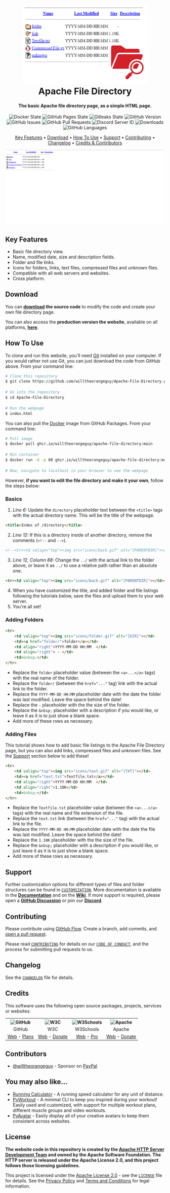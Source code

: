 <!-- Logo -->
<h1 align="center">
  <img src="https://raw.githubusercontent.com/willtheorangeguy/Apache-File-Directory/main/docs/images/logo.png" height="250px" width="400px" alt="Apache File Directory">
  <br>
  Apache File Directory
  <br>
</h1>

<!-- Copy -->
<h4 align="center">The basic Apache file directory page, as a simple HTML page.</h4>

<!-- Badges -->
<div align="center">
  <!-- Stability -->
  <img alt="Docker State" src="https://github.com/willtheorangeguy/Apache-File-Directory/actions/workflows/docker-publish.yml/badge.svg">
  <!-- Stability -->
  <img alt="GitHub Pages State" src="https://github.com/willtheorangeguy/Apache-File-Directory/actions/workflows/pages/pages-build-deployment/badge.svg">
  <!-- Stability -->
  <img alt="Gitleaks State" src="https://github.com/willtheorangeguy/Apache-File-Directory/actions/workflows/gitleaks.yml/badge.svg">
  <!-- Version -->
  <img alt="GitHub Version" src="https://img.shields.io/github/v/release/willtheorangeguy/Apache-File-Directory">
  <!-- Issues -->
  <img alt="GitHub Issues" src="https://img.shields.io/github/issues/willtheorangeguy/Apache-File-Directory">
  <!-- Pull Requests -->
  <img alt="GitHub Pull Requests" src="https://img.shields.io/github/issues-pr/willtheorangeguy/Apache-File-Directory">
  <!-- Discord -->
  <img alt="Discord Server ID" src="https://img.shields.io/discord/962877631236296824">
  <!-- Downloads -->
  <img alt="Downloads" src="https://img.shields.io/github/downloads/willtheorangeguy/Apache-File-Directory/total">
  <!-- Language Count -->
  <img alt="GitHub Languages" src="https://img.shields.io/github/languages/count/willtheorangeguy/Apache-File-Directory">
</div>

<!-- Navigation -->
<p align="center">
  <a href="#key-features">Key Features</a> •
  <a href="#download">Download</a> •
  <a href="#how-to-use">How To Use</a> •
  <a href="#support">Support</a> •
  <a href="#contributing">Contributing</a> •
  <a href="#changelog">Changelog</a> •
  <a href="#credits">Credits & Contributors</a>
</p>

<!-- Screenshot(s) -->
![screenshot](https://raw.githubusercontent.com/willtheorangeguy/Apache-File-Directory/main/docs/images/welcome.png)

## Key Features

* Basic file directory view.
* Name, modified date, size and description fields.
* Folder and file links.
* Icons for folders, links, text files, compressed files and unknown files.
* Compatible with all web servers and websites.
* Cross platform.

## Download

You can **[download](https://github.com/willtheorangeguy/Apache-File-Directory/releases/latest) the source code** to modify the code and create your own file directory page.

You can also access the **production version the website**, available on all platforms, **[here](https://willtheorangeguy.github.io/Apache-File-Directory/)**.

## How To Use

To clone and run this website, you'll need [Git](https://git-scm.com/downloads) installed on your computer. If you would rather not use Git, you can just download the code from GitHub above. From your command line:

```bash
# Clone this repository
$ git clone https://github.com/willtheorangeguy/Apache-File-Directory.git

# Go into the repository
$ cd Apache-File-Directory

# Run the webpage
$ index.html
```

You can also pull the [Docker](https://www.docker.com/) image from GitHub Packages. From your command line:

```bash
# Pull image
$ docker pull ghcr.io/willtheorangeguy/apache-file-directory:main

# Run container
$ docker run -d -p 80 ghcr.io/willtheorangeguy/apache-file-directory:main

# Now, navigate to localhost in your browser to see the webpage
```

However, **if you want to edit the file directory and make it your own**, follow the steps below:

### Basics

1. _Line 6:_ Update the `directory` placeholder text between the `<title>` tags with the actual directory name. This will be the title of the webpage.

```html
<title>Index of /directory</title>
```

2. _Line 12:_ If this is a directory inside of another directory, remove the comments (`<!--` and `-->`).

```html
<!--<tr><td valign="top"><img src="icons/back.gif" alt="[PARENTDIR]"></td><td><a href="../">Parent Directory</a></td><td>&nbsp;</td><td align="right">&nbsp;</td><td>&nbsp;</td></tr>-->
```

3. _Line 12, Column 88:_ Change the `../` with the actual link to the folder above, or leave it as `../` to use a relative path rather than an absolute one.

```html
<tr><td valign="top"><img src="icons/back.gif" alt="[PARENTDIR]"></td><td><a href="../">Parent Directory</a></td><td>&nbsp;</td><td align="right">&nbsp;</td><td>&nbsp;</td></tr>
```

4. When you have customized the title, and added folder and file listings following the tutorials below, save the files and upload them to your web server.
5. You're all set!

### Adding Folders

```html
<tr>
    <td valign="top"><img src="icons/folder.gif" alt="[DIR]"></td>
    <td><a href="folder/">folder</a></td>
    <td align="right">YYYY-MM-DD HH:MM  </td>
    <td align="right"> - </td>
    <td>&nbsp;</td>
</tr>
```

* Replace the `folder` placeholder value (between the `<a>...</a>` tags) with the real name of the folder.
* Replace the `folder/` (between the `href="..."` tag) link with the actual link to the folder.
* Replace the `YYYY-MM-DD HH:MM` placeholder date with the date the folder was last modified. Leave the space behind the date!
* Replace the ` - ` placeholder with the the size of the folder.
* Replace the `&nbsp;` placeholder with a description if you would like, or leave it as it is to just show a blank space.
* Add more of these rows as necessary.

### Adding Files

This tutorial shows how to add basic file listings to the Apache File Directory page, but you can also add links, compressed files and unknown files. See the [Support](#support) section below to add these!

```html
<tr>
    <td valign="top"><img src="icons/text.gif" alt="[TXT]"></td>
    <td><a href="text.txt">Textfile.txt</a></td>
    <td align="right">YYYY-MM-DD HH:MM  </td>
    <td align="right">1.10K</td>
    <td>&nbsp;</td>
</tr>
```

* Replace the `Textfile.txt` placeholder value (between the `<a>...</a>` tags) with the real name and file extension of the file.
* Replace the `text.txt` link (between the `href="..."` tag) with the actual link to the file.
* Replace the `YYYY-MM-DD HH:MM` placeholder date with the date the file was last modified. Leave the space behind the date!
* Replace the `1.10K` placeholder with the the size of the file.
* Replace the `&nbsp;` placeholder with a description if you would like, or just leave it as it is to just show a blank space.
* Add more of these rows as necessary.

## Support

Further customization options for different types of files and folder structures can be found in [`CUSTOMIZATION`](https://github.com/willtheorangeguy/Apache-File-Directory/blob/main/docs/CUSTOMIZATION.md). More documentation is available in the **[Documentation](https://github.com/willtheorangeguy/Apache-File-Directory/tree/main/docs)** and on the **[Wiki](https://github.com/willtheorangeguy/Apache-File-Directory/wiki)**. If more support is required, please open a **[GitHub Discussion](https://github.com/willtheorangeguy/Apache-File-Directory/discussions/new)** or join our **[Discord](https://discord.gg/hegWM3W4kw)**.

## Contributing

Please contribute using [GitHub Flow](https://guides.github.com/introduction/flow). Create a branch, add commits, and [open a pull request](https://github.com/willtheorangeguy/Apache-File-Directory/compare).

Please read [`CONTRIBUTING`](CONTRIBUTING.md) for details on our [`CODE OF CONDUCT`](CODE_OF_CONDUCT.md), and the process for submitting pull requests to us.

## Changelog

See the [`CHANGELOG`](CHANGELOG.md) file for details.

## Credits

This software uses the following open source packages, projects, services or websites:

<!-- Credits Table -->
<table>
  <tr>
    <th align="center"><img src="https://applets.imgix.net/https%3A%2F%2Fassets.ifttt.com%2Fimages%2Fchannels%2F2107379463%2Ficons%2Fmonochrome_large.png?w=240&h=240&s=8a19bbc158996d098e2fb18310ba7f33" width="150" height="150" alt="GitHub"/></th>
    <th align="center"><img src="https://pbs.twimg.com/profile_images/1069553420854591489/stZUQMcC_400x400.jpg" width="150" height="150" alt="W3C"/></th>
    <th align="center"><img src="https://videos.w3schools.com/files/images/w3schools_logo_500_04AA6D.png" width="150" height="150" alt="W3Schools"/></th>
    <th align="center"><img src="https://avatars.githubusercontent.com/u/47359?s=200&v=4" width="150" height="150" alt="Apache"/></th>
  </tr>
  <tr>
    <td align="center">GitHub</td>
    <td align="center">W3C</td>
    <td align="center">W3Schools</td>
    <td align="center">Apache</td>
  </tr>
  <tr>
    <td align="center"><a href="https://github.com/">Web</a> - <a href="https://github.com/pricing">Plans</a></td>
    <td align="center"><a href="https://www.w3.org">Web</a> - <a href="https://www.w3.org/support/">Donate</a></td>
    <td align="center"><a href="https://www.w3schools.com">Web</a> - <a href="https://www.w3schools.com/pro/index.php">Pro</a></td>
    <td align="center"><a href="https://www.apache.org/">Web</a> - <a href="https://www.apache.org/foundation/contributing.html">Donate</a></td>
  </tr>
</table>

## Contributors

* [@willtheorangeguy](https://github.com/willtheorangeguy) - Sponsor on [PayPal](https://paypal.me/wvdg44?country.x=CA&locale.x=en_US)

## You may also like...

* [Running Calculator](https://github.com/willtheorangeguy/Running-Calculator) - A running speed calculator for any unit of distance.
* [PyWorkout](https://github.com/willtheorangeguy/PyWorkout) - A minimal CLI to keep you inspired during your workout! Easily used and customized, with support for multiple workout plans, different muscle groups and video workouts.
* [PyAvatar](https://github.com/willtheorangeguy/PyAvatar) - Easily display all of your creative avatars to keep them consistent across websites.

## License

**The website code in this repository is created by the [Apache HTTP Server Development Team](https://httpd.apache.org/contributors/) and owned by the Apache Software Foundation. The HTTP server is released under the Apache License 2.0, and this project follows those licensing guidelines.**

This project is licensed under the [Apache License 2.0](https://choosealicense.com/licenses/apache-2.0/) - see the [`LICENSE`](LICENSE.md) file for details. See the [Privacy Policy](https://github.com/willtheorangeguy/Apache-File-Directory/blob/main/docs/legal/PRIVACY.md) and [Terms and Conditions](https://github.com/willtheorangeguy/Apache-File-Directory/blob/main/docs/legal/TERMS.md) for legal information.
